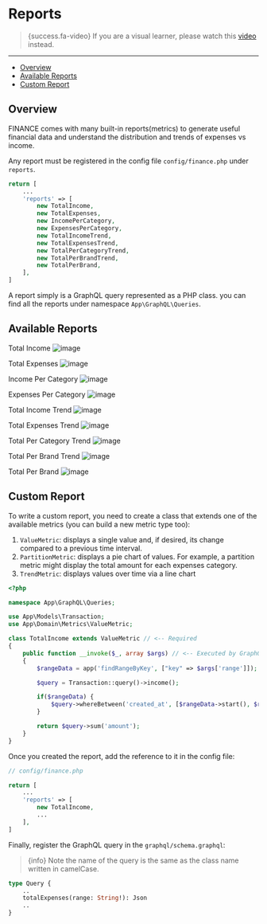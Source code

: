 # Reports

> {success.fa-video} If you are a visual learner, please watch this [video](https://www.youtube.com/watch?v=eYp1cYMTiTs&list=PLw5MK6ws-o1_rNobmZCmnH5G11vwCiKKk&index=4&ab_channel=ILoveMathAcademy) instead.

---

- [Overview](#overview)
- [Available Reports](#reports)
- [Custom Report](#custom-report)

<a name="overview"></a>
## Overview

FINANCE comes with many built-in reports(metrics) to generate useful financial data and understand the distribution and trends of expenses vs income.

Any report must be registered in the config file `config/finance.php` under `reports`.

```php
return [
    ...
    'reports' => [
        new TotalIncome,
        new TotalExpenses,
        new IncomePerCategory,
        new ExpensesPerCategory,
        new TotalIncomeTrend,
        new TotalExpensesTrend,
        new TotalPerCategoryTrend,
        new TotalPerBrandTrend,
        new TotalPerBrand,
    ],
]
```

A report simply is a GraphQL query represented as a PHP class. you can find all the reports under namespace `App\GraphQL\Queries`.

<a name="reports"></a>
## Available Reports

Total Income
![image](/images/total-income.png)

Total Expenses
![image](/images/total-expenses.png)

Income Per Category
![image](/images/income-per-category.png)

Expenses Per Category
![image](/images/expenses-per-category.png)

Total Income Trend
![image](/images/total-income-trend.png)

Total Expenses Trend
![image](/images/total-expenses-trend.png)

Total Per Category Trend
![image](/images/total-per-category-trend.png)

Total Per Brand Trend
![image](/images/total-per-brand-trend.png)

Total Per Brand
![image](/images/total-per-brand.png)

<a name="custom-report"></a>
## Custom Report

To write a custom report, you need to create a class that extends one of the available metrics (you can build a new metric type too):

1. `ValueMetric`: displays a single value and, if desired, its change compared to a previous time interval.
2. `PartitionMetric`: displays a pie chart of values. For example, a partition metric might display the total amount for each expenses category.
3. `TrendMetric`: displays values over time via a line chart


```php
<?php

namespace App\GraphQL\Queries;

use App\Models\Transaction;
use App\Domain\Metrics\ValueMetric;

class TotalIncome extends ValueMetric // <-- Required
{
    public function __invoke($_, array $args) // <-- Executed by GraphQL query
    {
        $rangeData = app('findRangeByKey', ["key" => $args['range']]);

        $query = Transaction::query()->income();

        if($rangeData) {
            $query->whereBetween('created_at', [$rangeData->start(), $rangeData->end()]);
        }

        return $query->sum('amount');
    }
}
```

Once you created the report, add the reference to it in the config file:

```php
// config/finance.php

return [
    ...
    'reports' => [
        new TotalIncome,
        ...
    ],
]
```

Finally, register the GraphQL query in the `graphql/schema.graphql`:

>{info} Note the name of the query is the same as the class name written in camelCase.

```graphql
type Query {
    ..
    totalExpenses(range: String!): Json
    ..
}
```